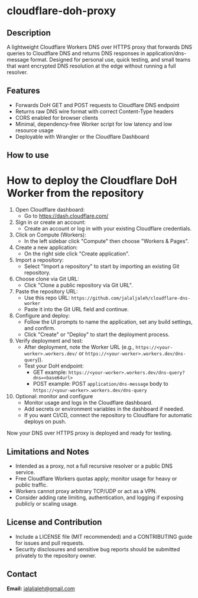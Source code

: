 # cloudflare-doh-proxy

## Description
A lightweight Cloudflare Workers DNS over HTTPS proxy that forwards DNS queries to Cloudflare DNS and returns DNS responses in application/dns-message format. Designed for personal use, quick testing, and small teams that want encrypted DNS resolution at the edge without running a full resolver.

## Features
- Forwards DoH GET and POST requests to Cloudflare DNS endpoint  
- Returns raw DNS wire format with correct Content-Type headers  
- CORS enabled for browser clients  
- Minimal, dependency-free Worker script for low latency and low resource usage  
- Deployable with Wrangler or the Cloudflare Dashboard

## How to use

# How to deploy the Cloudflare DoH Worker from the repository

1. Open Cloudflare dashboard:
   - Go to https://dash.cloudflare.com/
2. Sign in or create an account:
   - Create an account or log in with your existing Cloudflare credentials.
3. Click on Compute (Workers):
   - In the left sidebar click "Compute" then choose "Workers & Pages".
4. Create a new application:
   - On the right side click "Create application".
5. Import a repository:
   - Select "Import a repository" to start by importing an existing Git repository.
6. Choose clone via Git URL:
   - Click "Clone a public repository via Git URL".
7. Paste the repository URL:
   - Use this repo URL: `https://github.com/jalaljaleh/cloudflare-dns-worker`
   - Paste it into the Git URL field and continue.
8. Configure and deploy:
   - Follow the UI prompts to name the application, set any build settings, and confirm.
   - Click "Create" or "Deploy" to start the deployment process.
9. Verify deployment and test:
   - After deployment, note the Worker URL (e.g., `https://<your-worker>.workers.dev/` or `https://<your-worker>.workers.dev/dns-query`)).
   - Test your DoH endpoint:
     - GET example: `https://<your-worker>.workers.dev/dns-query?dns=<base64url>`
     - POST example: POST `application/dns-message` body to `https://<your-worker>.workers.dev/dns-query`
10. Optional: monitor and configure
    - Monitor usage and logs in the Cloudflare dashboard.
    - Add secrets or environment variables in the dashboard if needed.
    - If you want CI/CD, connect the repository to Cloudflare for automatic deploys on push.

Now your DNS over HTTPS proxy is deployed and ready for testing.


## Limitations and Notes
- Intended as a proxy, not a full recursive resolver or a public DNS service.  
- Free Cloudflare Workers quotas apply; monitor usage for heavy or public traffic.  
- Workers cannot proxy arbitrary TCP/UDP or act as a VPN.  
- Consider adding rate limiting, authentication, and logging if exposing publicly or scaling usage.

## License and Contribution
- Include a LICENSE file (MIT recommended) and a CONTRIBUTING guide for issues and pull requests.  
- Security disclosures and sensitive bug reports should be submitted privately to the repository owner.

## Contact
**Email:** jalaljaleh@gmail.com  

